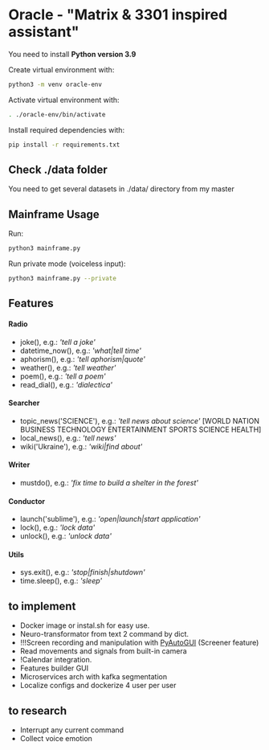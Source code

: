 # Oracle - "Matrix & 3301 inspired assistant"

You need to install **Python version 3.9**

Create virtual environment with:

```sh
python3 -m venv oracle-env
```

Activate virtual environment with:

```sh
. ./oracle-env/bin/activate
```
Install required dependencies with:

```sh
pip install -r requirements.txt
```

## Check ./data folder

You need to get several datasets in ./data/ directory from my master

## Mainframe Usage

Run:

```sh
python3 mainframe.py
```

Run private mode (voiceless input):

```sh
python3 mainframe.py --private
```

## Features

#### Radio

- joke(), e.g.: *'tell a joke'*
- datetime_now(), e.g.: *'what|tell time'*
- aphorism(), e.g.: *'tell aphorism|quote'*
- weather(), e.g.: *'tell weather'*
- poem(), e.g.: *'tell a poem'*
- read_dial(), e.g.: *'dialectica'*

#### Searcher

- topic_news('SCIENCE'), e.g.: *'tell news about science'* [WORLD NATION BUSINESS TECHNOLOGY ENTERTAINMENT SPORTS SCIENCE HEALTH]
- local_news(), e.g.: *'tell news'*
- wiki('Ukraine'), e.g.: *'wiki|find about'*

#### Writer

- mustdo(), e.g.: *'fix time to build a shelter in the forest'*

#### Conductor

- launch('sublime'), e.g.: *'open|launch|start application'*
- lock(), e.g.: *'lock data'*
- unlock(), e.g.: *'unlock data'*

#### Utils

- sys.exit(), e.g.: *'stop|finish|shutdown'*
- time.sleep(), e.g.: *'sleep'*

## to implement

- Docker image or instal.sh for easy use.
- Neuro-transformator from text 2 command by dict.
- !!!Screen recording and manipulation with [PyAutoGUI](https://pyautogui.readthedocs.io/en/latest/) (Screener feature)
- Read movements and signals from built-in camera
- !Calendar integration.
- Features builder GUI
- Microservices arch with kafka segmentation
- Localize configs and dockerize 4 user per user

##  to research

- Interrupt any current command
- Collect voice emotion


